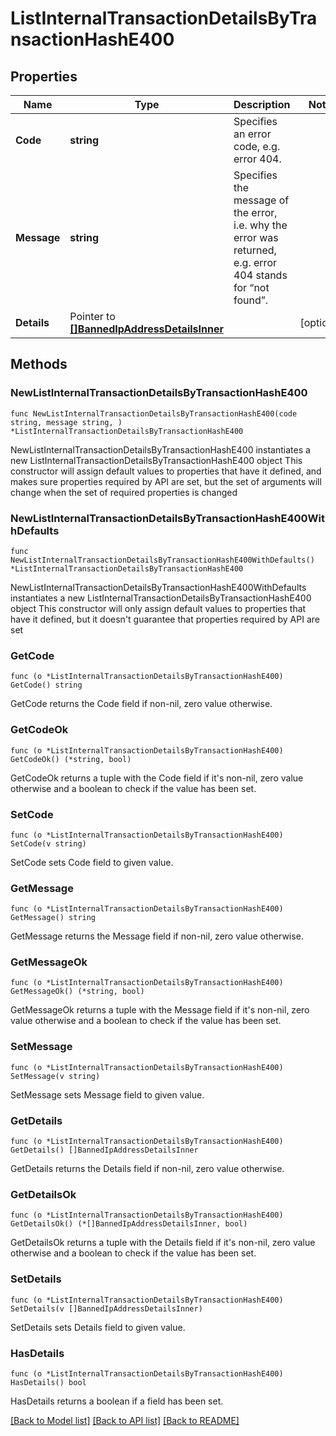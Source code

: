 # ListInternalTransactionDetailsByTransactionHashE400

## Properties

Name | Type | Description | Notes
------------ | ------------- | ------------- | -------------
**Code** | **string** | Specifies an error code, e.g. error 404. | 
**Message** | **string** | Specifies the message of the error, i.e. why the error was returned, e.g. error 404 stands for “not found”. | 
**Details** | Pointer to [**[]BannedIpAddressDetailsInner**](BannedIpAddressDetailsInner.md) |  | [optional] 

## Methods

### NewListInternalTransactionDetailsByTransactionHashE400

`func NewListInternalTransactionDetailsByTransactionHashE400(code string, message string, ) *ListInternalTransactionDetailsByTransactionHashE400`

NewListInternalTransactionDetailsByTransactionHashE400 instantiates a new ListInternalTransactionDetailsByTransactionHashE400 object
This constructor will assign default values to properties that have it defined,
and makes sure properties required by API are set, but the set of arguments
will change when the set of required properties is changed

### NewListInternalTransactionDetailsByTransactionHashE400WithDefaults

`func NewListInternalTransactionDetailsByTransactionHashE400WithDefaults() *ListInternalTransactionDetailsByTransactionHashE400`

NewListInternalTransactionDetailsByTransactionHashE400WithDefaults instantiates a new ListInternalTransactionDetailsByTransactionHashE400 object
This constructor will only assign default values to properties that have it defined,
but it doesn't guarantee that properties required by API are set

### GetCode

`func (o *ListInternalTransactionDetailsByTransactionHashE400) GetCode() string`

GetCode returns the Code field if non-nil, zero value otherwise.

### GetCodeOk

`func (o *ListInternalTransactionDetailsByTransactionHashE400) GetCodeOk() (*string, bool)`

GetCodeOk returns a tuple with the Code field if it's non-nil, zero value otherwise
and a boolean to check if the value has been set.

### SetCode

`func (o *ListInternalTransactionDetailsByTransactionHashE400) SetCode(v string)`

SetCode sets Code field to given value.


### GetMessage

`func (o *ListInternalTransactionDetailsByTransactionHashE400) GetMessage() string`

GetMessage returns the Message field if non-nil, zero value otherwise.

### GetMessageOk

`func (o *ListInternalTransactionDetailsByTransactionHashE400) GetMessageOk() (*string, bool)`

GetMessageOk returns a tuple with the Message field if it's non-nil, zero value otherwise
and a boolean to check if the value has been set.

### SetMessage

`func (o *ListInternalTransactionDetailsByTransactionHashE400) SetMessage(v string)`

SetMessage sets Message field to given value.


### GetDetails

`func (o *ListInternalTransactionDetailsByTransactionHashE400) GetDetails() []BannedIpAddressDetailsInner`

GetDetails returns the Details field if non-nil, zero value otherwise.

### GetDetailsOk

`func (o *ListInternalTransactionDetailsByTransactionHashE400) GetDetailsOk() (*[]BannedIpAddressDetailsInner, bool)`

GetDetailsOk returns a tuple with the Details field if it's non-nil, zero value otherwise
and a boolean to check if the value has been set.

### SetDetails

`func (o *ListInternalTransactionDetailsByTransactionHashE400) SetDetails(v []BannedIpAddressDetailsInner)`

SetDetails sets Details field to given value.

### HasDetails

`func (o *ListInternalTransactionDetailsByTransactionHashE400) HasDetails() bool`

HasDetails returns a boolean if a field has been set.


[[Back to Model list]](../README.md#documentation-for-models) [[Back to API list]](../README.md#documentation-for-api-endpoints) [[Back to README]](../README.md)


